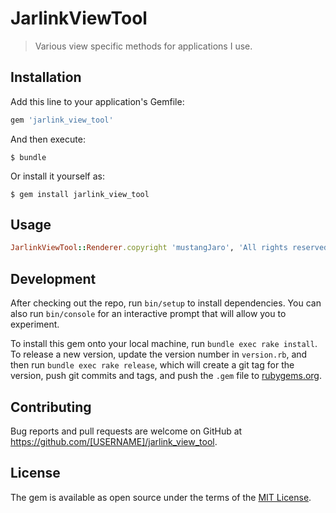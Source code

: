 # JarlinkViewTool

> Various view specific methods for applications I use.

## Installation

Add this line to your application's Gemfile:

```ruby
gem 'jarlink_view_tool'
```

And then execute:

    $ bundle

Or install it yourself as:

    $ gem install jarlink_view_tool

## Usage

```ruby
JarlinkViewTool::Renderer.copyright 'mustangJaro', 'All rights reserved'
```

## Development

After checking out the repo, run `bin/setup` to install dependencies. You can also run `bin/console` for an interactive prompt that will allow you to experiment.

To install this gem onto your local machine, run `bundle exec rake install`. To release a new version, update the version number in `version.rb`, and then run `bundle exec rake release`, which will create a git tag for the version, push git commits and tags, and push the `.gem` file to [rubygems.org](https://rubygems.org).

## Contributing

Bug reports and pull requests are welcome on GitHub at https://github.com/[USERNAME]/jarlink_view_tool.

## License

The gem is available as open source under the terms of the [MIT License](https://opensource.org/licenses/MIT).
